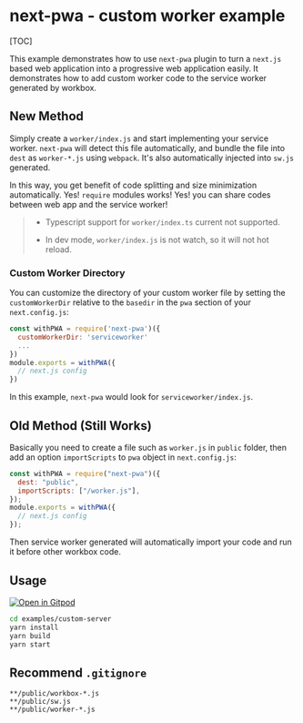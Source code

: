# next-pwa - custom worker example

[TOC]

This example demonstrates how to use `next-pwa` plugin to turn a `next.js` based web application into a progressive web application easily. It demonstrates how to add custom worker code to the service worker generated by workbox.

## New Method

Simply create a `worker/index.js` and start implementing your service worker. `next-pwa` will detect this file automatically, and bundle the file into `dest` as `worker-*.js` using `webpack`. It's also automatically injected into `sw.js` generated.

In this way, you get benefit of code splitting and size minimization automatically. Yes! `require` modules works! Yes! you can share codes between web app and the service worker!

> - Typescript support for `worker/index.ts` current not supported.
>
> - In dev mode, `worker/index.js` is not watch, so it will not hot reload.

### Custom Worker Directory

You can customize the directory of your custom worker file by setting the `customWorkerDir` relative to the `basedir` in the `pwa` section of your `next.config.js`:

```javascript
const withPWA = require('next-pwa')({
  customWorkerDir: 'serviceworker'
  ...
})
module.exports = withPWA({
  // next.js config
})
```

In this example, `next-pwa` would look for `serviceworker/index.js`.

## Old Method (Still Works)

Basically you need to create a file such as `worker.js` in `public` folder, then add an option `importScripts` to `pwa` object in `next.config.js`:

```javascript
const withPWA = require("next-pwa")({
  dest: "public",
  importScripts: ["/worker.js"],
});
module.exports = withPWA({
  // next.js config
});
```

Then service worker generated will automatically import your code and run it before other workbox code.

## Usage

[![Open in Gitpod](https://img.shields.io/badge/Open%20In-Gitpod.io-%231966D2?style=for-the-badge&logo=gitpod)](https://gitpod.io/#https://github.com/ImBIOS/next-pwa/)

```bash
cd examples/custom-server
yarn install
yarn build
yarn start
```

## Recommend `.gitignore`

```
**/public/workbox-*.js
**/public/sw.js
**/public/worker-*.js
```

